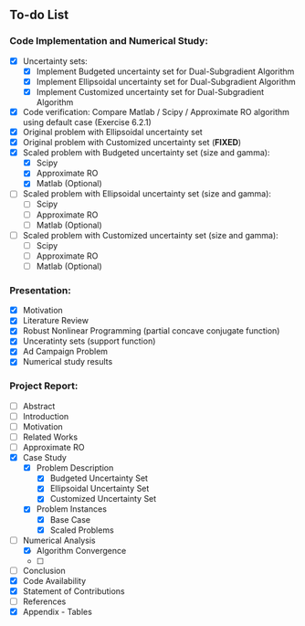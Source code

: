 ## To-do List 

### Code Implementation and Numerical Study:

- [x] Uncertainty sets:
	* [x] Implement Budgeted uncertainty set for Dual-Subgradient Algorithm
	* [x] Implement Ellipsoidal uncertainty set for Dual-Subgradient Algorithm
	* [x] Implement Customized uncertainty set for Dual-Subgradient Algorithm

- [x] Code verification: Compare Matlab / Scipy / Approximate RO algorithm using default case (Exercise 6.2.1)
- [x] Original problem with Ellipsoidal uncertainty set
- [x] Original problem with Customized uncertainty set (**FIXED**)
- [x] Scaled problem with Budgeted uncertainty set (size and gamma):
	* [x] Scipy
	* [x] Approximate RO
	* [x] Matlab (Optional)
- [ ] Scaled problem with Ellipsoidal uncertainty set (size and gamma):
	* [ ] Scipy
	* [ ] Approximate RO
	* [ ] Matlab (Optional)
- [ ] Scaled problem with Customized uncertainty set (size and gamma):
	* [ ] Scipy
	* [ ] Approximate RO
	* [ ] Matlab (Optional)

### Presentation:

- [x] Motivation
- [x] Literature Review
- [x] Robust Nonlinear Programming (partial concave conjugate function)
- [x] Unceratinty sets (support function)
- [x] Ad Campaign Problem
- [x] Numerical study results

### Project Report:

- [ ] Abstract
- [ ] Introduction
- [ ] Motivation
- [ ] Related Works
- [ ] Approximate RO
- [x] Case Study
	* [x] Problem Description
		- [x] Budgeted Uncertainty Set
		- [x] Ellipsoidal Uncertainty Set
		- [x] Customized Uncertainty Set
	* [x] Problem Instances
		- [x] Base Case
		- [x] Scaled Problems
- [ ] Numerical Analysis
	* [x] Algorithm Convergence
	* [ ] 
- [ ] Conclusion
- [x] Code Availability
- [x] Statement of Contributions
- [ ] References
- [x] Appendix - Tables
